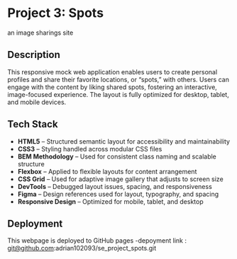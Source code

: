 # Project 3: Spots

an image sharings site

## Description

This responsive mock web application enables users to create personal profiles and share their favorite locations, or “spots,” with others. Users can engage with the content by liking shared spots, fostering an interactive, image-focused experience. The layout is fully optimized for desktop, tablet, and mobile devices.

## Tech Stack

- **HTML5** – Structured semantic layout for accessibility and maintainability
- **CSS3** – Styling handled across modular CSS files
- **BEM Methodology** – Used for consistent class naming and scalable structure
- **Flexbox** – Applied to flexible layouts for content arrangement
- **CSS Grid** – Used for adaptive image gallery that adjusts to screen size
- **DevTools** – Debugged layout issues, spacing, and responsiveness
- **Figma** – Design references used for layout, typography, and spacing
- **Responsive Design** – Optimized for mobile, tablet, and desktop

## Deployment

This webpage is deployed to GitHub pages
-depoyment link : git@github.com:adrian102093/se_project_spots.git
